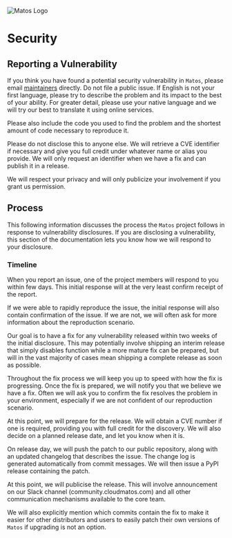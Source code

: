 ![Matos Logo](../images/matos-logo.png)
# Security

## Reporting a Vulnerability

If you think you have found a potential security vulnerability in `Matos`,
please email [maintainers][MatosMaintainers]
directly. Do not file a public issue. If English is not your first language,
please try to describe the problem and its impact to the best of your
ability. For greater detail, please use your native language and we will
try our best to translate it using online services.

Please also include the code you used to find the problem and the
shortest amount of code necessary to reproduce it.

Please do not disclose this to anyone else. We will retrieve a CVE
identifier if necessary and give you full credit under whatever name or
alias you provide. We will only request an identifier when we have a fix
and can publish it in a release.

We will respect your privacy and will only publicize your involvement if
you grant us permission.

## Process

This following information discusses the process the `Matos` project
follows in response to vulnerability disclosures. If you are disclosing
a vulnerability, this section of the documentation lets you know how we
will respond to your disclosure.

### Timeline

When you report an issue, one of the project members will respond to you
within few days. This initial response will at the very least confirm
receipt of the report.

If we were able to rapidly reproduce the issue, the initial response
will also contain confirmation of the issue. If we are not, we will
often ask for more information about the reproduction scenario.

Our goal is to have a fix for any vulnerability released within two
weeks of the initial disclosure. This may potentially involve shipping
an interim release that simply disables function while a more mature fix
can be prepared, but will in the vast majority of cases mean shipping a
complete release as soon as possible.

Throughout the fix process we will keep you up to speed with how the fix
is progressing. Once the fix is prepared, we will notify you that we
believe we have a fix. Often we will ask you to confirm the fix resolves
the problem in your environment, especially if we are not confident of
our reproduction scenario.

At this point, we will prepare for the release. We will obtain a CVE
number if one is required, providing you with full credit for the
discovery. We will also decide on a planned release date, and let you
know when it is.

On release day, we will push the patch to our public repository, along
with an updated changelog that describes the issue. The change log is
generated automatically from commit messages. We will then issue a
PyPI release containing the patch.

At this point, we will publicise the release. This will involve
announcement on our Slack channel (community.cloudmatos.com)
and all other communication mechanisms available to the core team.

We will also explicitly mention which commits contain the fix to make it
easier for other distributors and users to easily patch their own
versions of `Matos` if upgrading is not an option.

[MatosMaintainers]: mailto:matos-maintainers@cloudmatos.com
